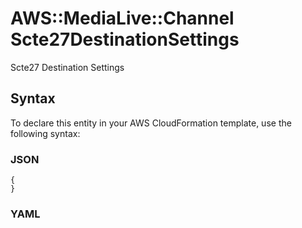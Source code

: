 # AWS::MediaLive::Channel Scte27DestinationSettings<a name="aws-properties-medialive-channel-scte27destinationsettings"></a>

Scte27 Destination Settings

## Syntax<a name="aws-properties-medialive-channel-scte27destinationsettings-syntax"></a>

To declare this entity in your AWS CloudFormation template, use the following syntax:

### JSON<a name="aws-properties-medialive-channel-scte27destinationsettings-syntax.json"></a>

```
{
}
```

### YAML<a name="aws-properties-medialive-channel-scte27destinationsettings-syntax.yaml"></a>

```
```